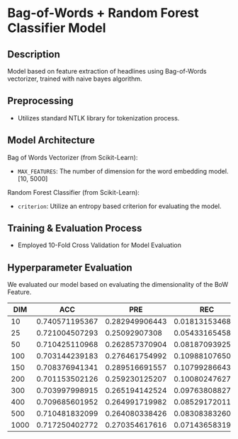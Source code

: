 # Bag-of-Words + Random Forest Classifier Model

## Description
Model based on feature extraction of headlines using Bag-of-Words vectorizer, trained with naive bayes algorithm.

## Preprocessing
* Utilizes standard NTLK library for tokenization process.

## Model Architecture
Bag of Words Vectorizer (from Scikit-Learn):
* `MAX_FEATURES`: The number of dimension for the word embedding model. [10, 5000]

Random Forest Classifier (from Scikit-Learn):
* `criterion`: Utilize an entropy based criterion for evaluating the model.

## Training & Evaluation Process
* Employed 10-Fold Cross Validation for Model Evaluation

## Hyperparameter Evaluation
We evaluated our model based on evaluating the dimensionality of the BoW Feature.

| DIM | ACC | PRE | REC | F1 | AUC | KAPP |
| --- | --- | --- | --- | --- | --- | --- |
|  10 | 0.740571195367 | 0.282949906443 | 0.0181315346888 | 0.0340107878351 | 0.501148327786 | 0.00339886096875 |
|  25 | 0.721004507293 | 0.25092907308 | 0.0543316545876 | 0.0891688637642 | 0.50009171065 | 0.000213250393171 |
|  50 | 0.710425110968 | 0.262857370904 | 0.0818709392574 | 0.124647327399 | 0.502138342891 | 0.00552517979627 |
| 100 | 0.703144239183 | 0.276461754992 | 0.109881076502 | 0.156939118042 | 0.506619356446 | 0.0164818700811 |
| 150 | 0.708376941341 | 0.289516691557 | 0.107992866431 | 0.156997070394 | 0.509432017326 | 0.023748340987 |
| 200 | 0.701153502126 | 0.259230125207 | 0.100802476271 | 0.144873678667 | 0.502206724274 | 0.00542091483819 |
| 300 | 0.703997998915 | 0.265194142524 | 0.0976380882729 | 0.142472711362 | 0.503041572019 | 0.00771706434946 |
| 400 | 0.709685601952 | 0.264991719982 | 0.0852917201128 | 0.128848486172 | 0.502754638051 | 0.00710003743477 |
| 500 | 0.710481832099 | 0.264080338426 | 0.0830838326023 | 0.126209143606 | 0.502536120095 | 0.00659060259263 |
| 1000 | 0.717250402772 | 0.270354617616 | 0.071436583193 | 0.112933316733 | 0.503193982344 | 0.00844803740085 |
